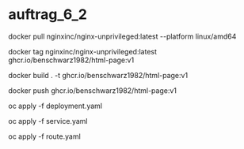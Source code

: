 # auftrag_6_2

docker pull nginxinc/nginx-unprivileged:latest --platform linux/amd64

docker tag nginxinc/nginx-unprivileged:latest ghcr.io/benschwarz1982/html-page:v1

docker build . -t ghcr.io/benschwarz1982/html-page:v1

docker push ghcr.io/benschwarz1982/html-page:v1

oc apply -f deployment.yaml

oc apply -f service.yaml

oc apply -f route.yaml